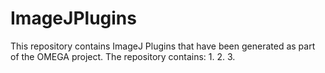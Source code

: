 # ImageJPlugins

This repository contains ImageJ Plugins that have been generated as part of the OMEGA project.
The repository contains:
1. 
2. 
3. 
